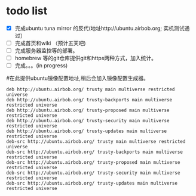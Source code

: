 # todo list 
- [X] 完成ubuntu tuna mirror 的反代(地址http://ubuntu.airbob.org; 实机测试通过）
- [ ] 完成首页和wiki （预计五天吧)
- [ ] 完成服务器监控等的部署。
- [ ] homebrew 等的git仓库提供git和https两种方式，加入统计。
- [ ] 完成。。。(in progress)

#在此提供ubuntu镜像配置地址,稍后会加入镜像配置生成器。
```
deb http://ubuntu.airbob.org/ trusty main multiverse restricted universe
deb http://ubuntu.airbob.org/ trusty-backports main multiverse restricted universe
deb http://ubuntu.airbob.org/ trusty-proposed main multiverse restricted universe
deb http://ubuntu.airbob.org/ trusty-security main multiverse restricted universe
deb http://ubuntu.airbob.org/ trusty-updates main multiverse restricted universe
deb-src http://ubuntu.airbob.org/ trusty main multiverse restricted universe
deb-src http://ubuntu.airbob.org/ trusty-backports main multiverse restricted universe
deb-src http://ubuntu.airbob.org/ trusty-proposed main multiverse restricted universe
deb-src http://ubuntu.airbob.org/ trusty-security main multiverse restricted universe
deb-src http://ubuntu.airbob.org/ trusty-updates main multiverse restricted universe
```




